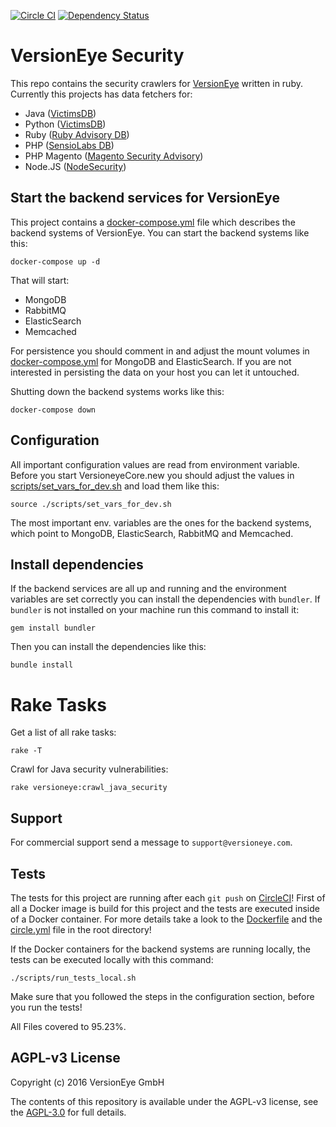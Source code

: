 [![Circle CI](https://circleci.com/gh/versioneye/versioneye-security.svg?style=svg)](https://circleci.com/gh/versioneye/versioneye-security) [![Dependency Status](https://www.versioneye.com/user/projects/5626a70c36d0ab00160010ce/badge.svg?style=flat)](https://www.versioneye.com/user/projects/5626a70c36d0ab00160010ce)

# VersionEye Security

This repo contains the security crawlers for [VersionEye](https://www.versioneye.com) written in ruby.
Currently this projects has data fetchers for:

 - Java ([VictimsDB](https://github.com/victims/victims-cve-db/))
 - Python ([VictimsDB](https://github.com/victims/victims-cve-db/))
 - Ruby ([Ruby Advisory DB](https://github.com/rubysec/ruby-advisory-db.git))
 - PHP ([SensioLabs DB](https://github.com/FriendsOfPHP/security-advisories.git))
 - PHP Magento ([Magento Security Advisory](https://github.com/Cotya/magento-security-advisories.git))
 - Node.JS ([NodeSecurity](https://nodesecurity.io/))

## Start the backend services for VersionEye

This project contains a [docker-compose.yml](docker-compose.yml) file which describes the backend systems
of VersionEye. You can start the backend systems like this:

```
docker-compose up -d
```

That will start:

 - MongoDB
 - RabbitMQ
 - ElasticSearch
 - Memcached

For persistence you should comment in and adjust the mount volumes in [docker-compose.yml](docker-compose.yml)
for MongoDB and ElasticSearch. If you are not interested in persisting the data on your host you can
let it untouched.

Shutting down the backend systems works like this:

```
docker-compose down
```

## Configuration

All important configuration values are read from environment variable. Before you start
VersioneyeCore.new you should adjust the values in [scripts/set_vars_for_dev.sh](scripts/set_vars_for_dev.sh)
and load them like this:

```
source ./scripts/set_vars_for_dev.sh
```

The most important env. variables are the ones for the backend systems, which point to MongoDB, ElasticSearch,
RabbitMQ and Memcached.

## Install dependencies

If the backend services are all up and running and the environment variables are set correctly
you can install the dependencies with `bundler`. If `bundler` is not installed on your machine
run this command to install it:

```
gem install bundler
```

Then you can install the dependencies like this:

```
bundle install
```

# Rake Tasks

Get a list of all rake tasks:

```
rake -T
```

Crawl for Java security vulnerabilities:

```
rake versioneye:crawl_java_security
```

## Support

For commercial support send a message to `support@versioneye.com`.

## Tests

The tests for this project are running after each `git push` on [CircleCI](https://circleci.com/gh/versioneye/versioneye-security)!
First of all a Docker image is build for this project and the tests are executed inside of a Docker container.
For more details take a look to the [Dockerfile](Dockerfile) and the [circle.yml](circle.yml) file in the root directory!

If the Docker containers for the backend systems are running locally, the tests can be executed locally
with this command:

```
./scripts/run_tests_local.sh
```

Make sure that you followed the steps in the configuration section, before you run the tests!

All Files covered to 95.23%.

## AGPL-v3 License

Copyright (c) 2016 VersionEye GmbH

The contents of this repository is available under the AGPL-v3 license, see the [AGPL-3.0](https://www.gnu.org/licenses/agpl-3.0.en.html) for full details.
